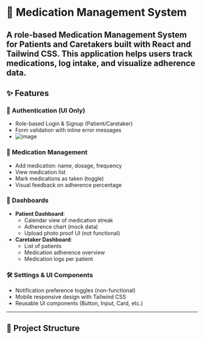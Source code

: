 # 💊 Medication Management System

A role-based Medication Management System for **Patients** and **Caretakers** built with **React** and **Tailwind CSS**. This application helps users track medications, log intake, and visualize adherence data.
---

## ✨ Features

### 👥 Authentication (UI Only)
- Role-based Login & Signup (Patient/Caretaker)
- Form validation with inline error messages
- ![image](https://github.com/user-attachments/assets/2793cb48-ee45-4896-b583-3ccf5b3b787b)

### 💊 Medication Management
- Add medication: name, dosage, frequency
- View medication list
- Mark medications as taken (toggle)
- Visual feedback on adherence percentage

### 📆 Dashboards
- **Patient Dashboard**:
  - Calendar view of medication streak
  - Adherence chart (mock data)
  - Upload photo proof UI (not functional)
- **Caretaker Dashboard**:
  - List of patients
  - Medication adherence overview
  - Medication logs per patient

### 🛠 Settings & UI Components
- Notification preference toggles (non-functional)
- Mobile responsive design with Tailwind CSS
- Reusable UI components (Button, Input, Card, etc.)

---

## 📂 Project Structure

